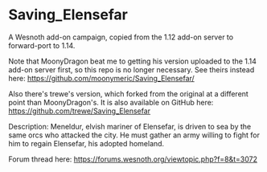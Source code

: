 # Saving_Elensefar
A Wesnoth add-on campaign, copied from the 1.12 add-on server to forward-port to 1.14.

Note that MoonyDragon beat me to getting his version uploaded to the 1.14 add-on server first,
so this repo is no longer necessary. See theirs instead here:
https://github.com/moonymeric/Saving_Elensefar/

Also there's trewe's version, which forked from the original at a different point than MoonyDragon's. It is also available on GitHub here:
https://github.com/trewe/Saving_Elensefar

Description:
Meneldur, elvish mariner of Elensefar, is driven to sea by the same orcs who attacked the city.
He must gather an army willing to fight for him to regain Elensefar, his adopted homeland.

Forum thread here: https://forums.wesnoth.org/viewtopic.php?f=8&t=3072
